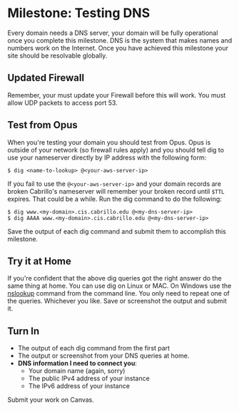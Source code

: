 # Milestone: Testing DNS 

Every domain needs a DNS server, your domain will be fully operational once you complete this milestone. DNS is the system that makes names and numbers work on the Internet. Once you have achieved this milestone your site should be resolvable globally.

## Updated Firewall 

Remember, your must update your Firewall before this will work. You must allow UDP packets to access port 53.

## Test from Opus 

When you're testing your domain you should test from Opus. Opus is outside of your network (so firewall rules apply) and you should tell dig to use your nameserver directly by IP address with the following form:

```
$ dig <name-to-lookup> @<your-aws-server-ip>
```

If you fail to use the `@<your-aws-server-ip>` and your domain records are broken Cabrillo's nameserver will remember your broken record until `$TTL` expires. That could be a while. Run the dig command to do the following:

```
$ dig www.<my-domain>.cis.cabrillo.edu @<my-dns-server-ip> 
$ dig AAAA www.<my-domain>.cis.cabrillo.edu @<my-dns-server-ip>
```

Save the output of each dig command and submit them to accomplish this milestone. 

## Try it at Home 

If you're confident that the above dig queries got the right answer do the same thing at home. You can use dig on Linux or MAC. On Windows use the [nslookup](https://technet.microsoft.com/en-us/library/cc725991.aspx) command from the command line. You only need to repeat one of the queries. Whichever you like. Save or screenshot the output and submit it.

## Turn In 

  - The output of each dig command from the first part
  - The output or screenshot from your DNS queries at home.
  - **DNS information I need to connect you**:
    - Your domain name (again, sorry)
    - The public IPv4 address of your instance 
    - The IPv6 address of your instance

Submit your work on Canvas.
